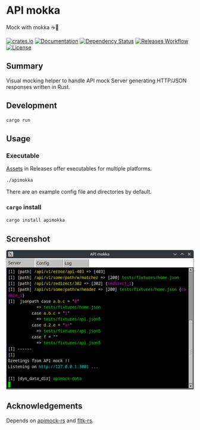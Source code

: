 # API mokka

Mock with mokka ☕️🌄

[![crates.io](https://img.shields.io/crates/v/apimokka?label=latest)](https://crates.io/crates/apimokka)
[![Documentation](https://docs.rs/apimokka/badge.svg?version=latest)](https://docs.rs/apimokka/latest)
[![Dependency Status](https://deps.rs/crate/apimokka/latest/status.svg)](https://deps.rs/crate/apimokka/latest)
[![Releases Workflow](https://github.com/nabbisen/apimokka/actions/workflows/release-executable.yaml/badge.svg)](https://github.com/nabbisen/apimokka/actions/workflows/)
[![License](https://img.shields.io/github/license/nabbisen/apimokka)](https://github.com/nabbisen/apimokka/blob/main/LICENSE)

## Summary

Visual mocking helper to handle API mock Server generating HTTP/JSON responses written in Rust.

## Development

```sh
cargo run
```

## Usage

### Executable

[Assets](https://github.com/nabbisen/apimokka/releases/latest) in Releases offer executables for multiple platforms.

```sh
./apimokka
```

There are an example config file and directories by default.

### `cargo` install

```sh
cargo install apimokka
```

## Screenshot

![screenshot.png](screenshot.png)

## Acknowledgements

Depends on [apimock-rs](https://github.com/nabbisen/apimock-rs) and [fltk-rs](https://github.com/fltk-rs/fltk-rs).
